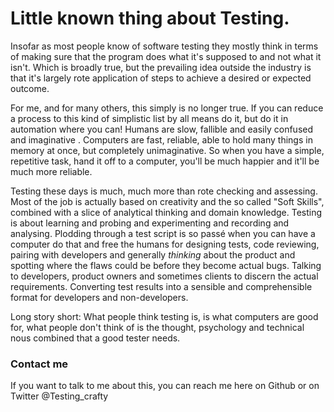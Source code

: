 # Little known thing about Testing. 

Insofar as most people know of software testing they mostly think in terms of making sure that the program does what 
it's supposed to and not what it isn't. Which is broadly true, but the prevailing idea outside the industry is that it's
largely rote application of steps to achieve a desired or expected outcome. 

For me, and for many others, this simply is no longer true. If you can reduce a process to this kind of simplistic list
by all means do it, but do it in automation where you can! Humans are slow, fallible and easily confused and imaginative
. Computers are fast, reliable, able to hold many things in memory at once, but completely unimaginative. So when you 
have a simple, repetitive task, hand it off to a computer, you'll be much happier and it'll be much more reliable. 

Testing these days is much, much more than rote checking and assessing. Most of the job is actually based on creativity 
and the so called "Soft Skills", combined with a slice of analytical thinking and domain knowledge. Testing is about 
learning and probing and experimenting and recording and analysing. Plodding through a test script is so passé when you 
can have a computer do that and free the humans for designing tests, code reviewing, pairing with developers and 
generally _thinking_ about the product and spotting where the flaws could be before they become actual bugs. Talking to 
developers, product owners and sometimes clients to discern the actual requirements. Converting test results into a 
sensible and comprehensible format for developers and non-developers.

Long story short: What people think testing is, is what computers are good for, what people don't think of is the 
thought, psychology and technical nous combined that a good tester needs. 




### Contact me
If you want to talk  to me about this, you can reach me here on Github or on Twitter @Testing_crafty
